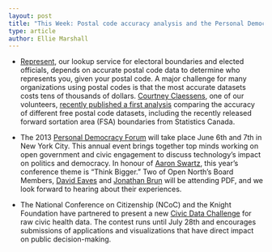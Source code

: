 ```yaml
---
layout: post
title: "This Week: Postal code accuracy analysis and the Personal Democracy Forum"
type: article
author: Ellie Marshall
---
```

- [Represent](http://represent.opennorth.ca), our lookup service for electoral boundaries and elected officials, depends on accurate postal code data to determine who represents you, given your postal code. A major challenge for many organizations using postal codes is that the most accurate datasets costs tens of thousands of dollars. [Courtney Claessens](http://www.twitter.com/sidewalkballet), one of our volunteers, [recently published a first analysis](http://blog.opennorth.ca/2013/05/23/lessons-from-represent-postal-code-data-quality/) comparing the accuracy of different free postal code datasets, including the recently released forward sortation area (FSA) boundaries from Statistics Canada.

- The 2013 [Personal Democracy Forum](http://personaldemocracy.com/conferences/nyc/2013) will take place June 6th and 7th in New York City. This annual event brings together top minds working on open government and civic engagement to discuss technology’s impact on politics and democracy. In honour of [Aaron Swartz](http://techpresident.com/news/23363/democratic-promise-aaron-swartz-1986-2013), this year’s conference theme is “Think Bigger.” Two of Open North’s Board Members, [David Eaves](http://www.eaves.ca/) and [Jonathan Brun](http://ca.linkedin.com/in/jonathanbrun) will be attending PDF, and we look forward to hearing about their experiences.

- The National Conference on Citizenship (NCoC) and the Knight Foundation have partnered to present a new [Civic Data Challenge](http://www.civicdatachallenge.org/) for raw civic health data. The contest runs until July 28th and encourages submissions of applications and visualizations that have direct impact on public decision-making.  